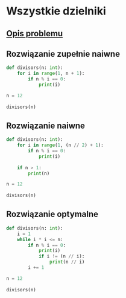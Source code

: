 # Wszystkie dzielniki

## [Opis problemu](../../../../algorithms/integers/divisors.md)

## Rozwiązanie zupełnie naiwne

```python linenums="1"
def divisors(n: int):
    for i in range(1, n + 1):
        if n % i == 0:
            print(i)

n = 12
 
divisors(n)
```

## Rozwiązanie naiwne

```python linenums="1"
def divisors(n: int):
    for i in range(1, (n // 2) + 1):
        if n % i == 0:
            print(i)
 
    if n > 1:
        print(n)

n = 12
 
divisors(n)
```

## Rozwiązanie optymalne

```python linenums="1"
def divisors(n: int):
    i = 1
    while i * i <= n:
        if n % i == 0:
            print(i)
            if i != (n // i):
                print(n // i)
        i += 1

n = 12
 
divisors(n)
```
